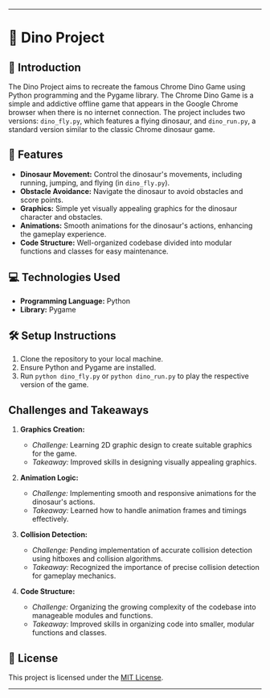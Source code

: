 
---

# 🦖 Dino Project

## 📝 Introduction

The Dino Project aims to recreate the famous Chrome Dino Game using Python programming and the Pygame library. The Chrome Dino Game is a simple and addictive offline game that appears in the Google Chrome browser when there is no internet connection. The project includes two versions: `dino_fly.py`, which features a flying dinosaur, and `dino_run.py`, a standard version similar to the classic Chrome dinosaur game.

## 🚀 Features

- **Dinosaur Movement:** Control the dinosaur's movements, including running, jumping, and flying (in `dino_fly.py`).
- **Obstacle Avoidance:** Navigate the dinosaur to avoid obstacles and score points.
- **Graphics:** Simple yet visually appealing graphics for the dinosaur character and obstacles.
- **Animations:** Smooth animations for the dinosaur's actions, enhancing the gameplay experience.
- **Code Structure:** Well-organized codebase divided into modular functions and classes for easy maintenance.

## 💻 Technologies Used

- **Programming Language:** Python
- **Library:** Pygame

## 🛠️ Setup Instructions

1. Clone the repository to your local machine.
2. Ensure Python and Pygame are installed.
3. Run `python dino_fly.py` or `python dino_run.py` to play the respective version of the game.

## Challenges and Takeaways

1. **Graphics Creation:**
   - *Challenge:* Learning 2D graphic design to create suitable graphics for the game.
   - *Takeaway:* Improved skills in designing visually appealing graphics.

2. **Animation Logic:**
   - *Challenge:* Implementing smooth and responsive animations for the dinosaur's actions.
   - *Takeaway:* Learned how to handle animation frames and timings effectively.

3. **Collision Detection:**
   - *Challenge:* Pending implementation of accurate collision detection using hitboxes and collision algorithms.
   - *Takeaway:* Recognized the importance of precise collision detection for gameplay mechanics.

4. **Code Structure:**
   - *Challenge:* Organizing the growing complexity of the codebase into manageable modules and functions.
   - *Takeaway:* Improved skills in organizing code into smaller, modular functions and classes.

## 📄 License

This project is licensed under the [MIT License](LICENSE).

---

